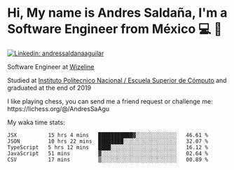 # Hi, My name is Andres Saldaña, I'm a Software Engineer from México :computer: :boy:

[![Linkedin: andressaldanaaguilar](https://img.shields.io/badge/-andressaldanaaguilar-blue?style=flat-square&logo=Linkedin&logoColor=white&link=https://www.linkedin.com/in/thaianebraga/)](https://www.linkedin.com/in/andressaldanaaguilar)

<p>Software Engineer at <a href="https://www.wizeline.com/">Wizeline</a></p>
<p>Studied at <a href="https://en.wikipedia.org/wiki/ESCOM">Instituto Politecnico Nacional / Escuela Superior de Cómputo</a> and graduated at the end of 2019</p>
<p>I like playing chess, you can send me a friend request or challenge me: https://lichess.org/@/AndresSaAgu</p>

<p> My waka time stats: </p>

<!--START_SECTION:waka-->
```text
JSX          15 hrs 4 mins   ███████████▓░░░░░░░░░░░░░   46.61 % 
JSON         10 hrs 22 mins  ████████░░░░░░░░░░░░░░░░░   32.07 % 
TypeScript   5 hrs 12 mins   ████░░░░░░░░░░░░░░░░░░░░░   16.12 % 
JavaScript   51 mins         ▓░░░░░░░░░░░░░░░░░░░░░░░░   02.64 % 
CSV          17 mins         ▒░░░░░░░░░░░░░░░░░░░░░░░░   00.89 % 
```
<!--END_SECTION:waka-->
